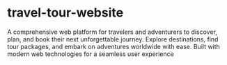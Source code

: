 # travel-tour-website
A comprehensive web platform for travelers and adventurers to discover, plan, and book their next unforgettable journey. Explore destinations, find tour packages, and embark on adventures worldwide with ease. Built with modern web technologies for a seamless user experience
